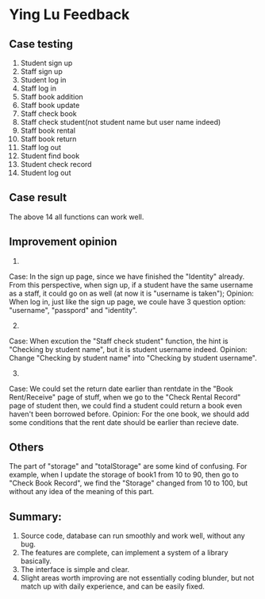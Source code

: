 # Ying Lu Feedback

## Case testing
1. Student sign up
2. Staff sign up
3. Student log in
4. Staff log in
5. Staff book addition
6. Staff book update
7. Staff check book
8. Staff check student(not student name but user name indeed)
9. Staff book rental
10. Staff book return
11. Staff log out
12. Student find book
13. Student check record
14. Student log out

## Case result
The above 14 all functions can work well.

## Improvement opinion
1. 
Case:
    In the sign up page, since we have finished the "Identity" already. 
    From this perspective, when sign up, if a student have the same username as a staff, it could go on as well
    (at now it is "username is taken");
Opinion:
    When log in, just like the sign up page, we coule have 3 question option: "username", "passpord" and "identity".

2. 
Case:
    When excution the "Staff check student" function, the hint is "Checking by student name", but it is student username
    indeed.
Opinion:
    Change "Checking by student name" into "Checking by student username".
    
3. 
Case:
    We could set the return date earlier than rentdate in the "Book Rent/Receive" page of stuff,
    when we go to the "Check Rental Record" page of student then, we could find a student could return a book
    even haven't been borrowed before.
Opinion:
    For the one book, we should add some conditions that the rent date should be earlier than recieve date.
    
## Others
The part of "storage" and "totalStorage" are some kind of confusing.
For example, when I update the storage of book1 from 10 to 90, then go to "Check Book Record", we find the "Storage" changed from 10 to 100, but without any idea of the meaning of this part.

## Summary:
1. Source code, database can run smoothly and work well, without any bug.
2. The features are complete, can implement a system of a library basically.
3. The interface is simple and clear.
4. Slight areas worth improving are not essentially coding blunder, but not match up with daily experience, 
    and can be easily fixed.
